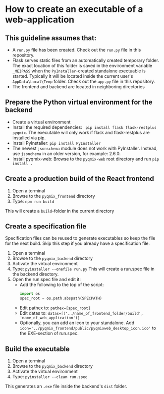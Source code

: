 # How to create an executable of a web-application

## This guideline assumes that:
- A `run.py` file has been created. 
Check out the `run.py` file in this repository.
- Flask serves static files from an automatically created temporary folder. The exact location of this folder is saved in the environment variable `_MEIPASS` when the `PyInstaller`-created standalone exectuable is started. Typically it will be located inside the current user's `AppData\Local\Temp` folder.
Check out the `app.py` file in this repository. 
- The frontend and backend are located in neighboring directories

## Prepare the Python virtual environment for the backend
- Create a virtual environment
- Install the required dependencies: ` pip install flask flask-restplus pyqmix`. The executable will only work if flask and flask-restplus are installed via pip. 
- Install PyInstaller: `pip install PyInstaller`
- The newest `jsonschema` module does not work with PyInstaller. Instead, use `jsonchema` in an older version, for example: 2.6.0.    
- Install pyqmix-web: Browse to the `pyqmix-web` root directory and run `pip install .`

## Create a production build of the React frontend
1. Open a terminal
2. Browse to the `pyqmix_frontend` directory
4. Type: `npm run build`

This will create a `build`-folder in the current directory

## Create a specification file
Specification files can be reused to generate executables so keep the file for the next build. 
Skip this step if you already have a specification file.
1. Open a terminal 
2. Browse to the `pyqmix_backend` directory
3. Activate the virtual environment
4. Type: `pyinstaller --onefile run.py`
This will create a run.spec file in the backend directory. 
5. Open the run.spec file and edit it:
	* Add the following to the top of the script: 
	  ```python
	  import os
	  spec_root = os.path.abspath(SPECPATH)
	  ```
	* Edit pathex to: `pathex=[spec_root]`
	* Edit datas to: `datas=[('../name_of_frontend_folder/build', 'name_of_web_application')]`
    * Optionally, you can add an icon to your standalone. Add `icon='../pyqmix_frontend/public/pyqmixweb_desktop_icon.ico'` to the EXE-section of run.spec.
    
## Build the executable
1. Open a terminal 
2. Browse to the `pyqmix_backend` directory
3. Activate the virtual environment
4. Type: `pyinstaller --clean run.spec`

This generates an `.exe` file inside the backend's `dist` folder. 
